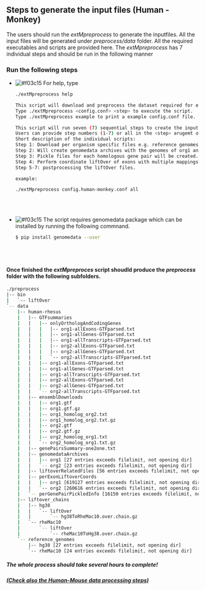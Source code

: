 ## Steps to generate the input files (Human - Monkey)
The users should run the _extMpreprocess_ to generate the inputfiles. All the input files will be generated under _preprocess/data_ folder. All the required executables and scripts are provided here. The _extMpreprocess_ has 7 individual steps and should be run in the following manner 

### Run the following steps 

 - ![#f03c15](https://via.placeholder.com/15/f03c15/000000?text=+) For help, type <br>
   
    ```bash
    ./extMpreprocess help
    
    This script will download and preprocess the dataset required for exon-pair and transcript pair finding by ExTraMapper.
    Type ./extMpreprocess <config.conf> <step> to execute the script.
    Type ./extMpreprocess example to print a example config.conf file.

    This script will run seven (7) sequential steps to create the inputs for ExTraMapper program.
    Users can provide step numbers (1-7) or all in the <step> arugemt of this script.
    Short description of the individual scripts:
    Step 1: Download per organism specific files e.g. reference genomes, gene annotation files.
    Step 2: Will create genomedata archives with the genomes of org1 and org2 (Make sure to install genomedata package).
    Step 3: Pickle files for each homologous gene pair will be created.
    Step 4: Perform coordinate liftOver of exons with multiple mappings (This step requires bedtools and liftOver executables).
    Step 5-7: postprocessing the liftOver files.
    
    example: 
    
    ./extMpreprocess config.human-monkey.conf all
    ```
   <br>
   <br>
 - ![#f03c15](https://via.placeholder.com/15/f03c15/000000?text=+) The script requires genomedata package which can be installed by running the following commnand. <br>
    
    ```bash
    $ pip install genomedata --user
    ```
    <br>
 
    <br>
    
#### Once finished the _extMpreproces_ script shoudld produce the _preprocess_ folder with the following subfolders.<br>

```bash 
./preprocess
|-- bin
|   `-- liftOver
`-- data
    |-- human-rhesus
    |   |-- GTFsummaries
    |   |   |-- onlyOrthologAndCodingGenes
    |   |   |   |-- org1-allExons-GTFparsed.txt
    |   |   |   |-- org1-allGenes-GTFparsed.txt
    |   |   |   |-- org1-allTranscripts-GTFparsed.txt
    |   |   |   |-- org2-allExons-GTFparsed.txt
    |   |   |   |-- org2-allGenes-GTFparsed.txt
    |   |   |   `-- org2-allTranscripts-GTFparsed.txt
    |   |   |-- org1-allExons-GTFparsed.txt
    |   |   |-- org1-allGenes-GTFparsed.txt
    |   |   |-- org1-allTranscripts-GTFparsed.txt
    |   |   |-- org2-allExons-GTFparsed.txt
    |   |   |-- org2-allGenes-GTFparsed.txt
    |   |   `-- org2-allTranscripts-GTFparsed.txt
    |   |-- ensemblDownloads
    |   |   |-- org1.gtf
    |   |   |-- org1.gtf.gz
    |   |   |-- org1_homolog_org2.txt
    |   |   |-- org1_homolog_org2.txt.gz
    |   |   |-- org2.gtf
    |   |   |-- org2.gtf.gz
    |   |   |-- org2_homolog_org1.txt
    |   |   `-- org2_homolog_org1.txt.gz
    |   |-- genePairsSummary-one2one.txt
    |   |-- genomedataArchives
    |   |   |-- org1 [27 entries exceeds filelimit, not opening dir]
    |   |   `-- org2 [23 entries exceeds filelimit, not opening dir]
    |   |-- liftoverRelatedFiles [56 entries exceeds filelimit, not opening dir]
    |   |-- perExonLiftoverCoords
    |   |   |-- org1 [619127 entries exceeds filelimit, not opening dir]
    |   |   `-- org2 [260616 entries exceeds filelimit, not opening dir]
    |   `-- perGenePairPickledInfo [16150 entries exceeds filelimit, not opening dir]
    |-- liftover_chains
    |   |-- hg38
    |   |   `-- liftOver
    |   |       `-- hg38ToRheMac10.over.chain.gz
    |   `-- rheMac10
    |       `-- liftOver
    |           `-- rheMac10ToHg38.over.chain.gz
    `-- reference_genomes
        |-- hg38 [27 entries exceeds filelimit, not opening dir]
        `-- rheMac10 [24 entries exceeds filelimit, not opening dir]
```

##### The whole process should take several hours to complete!
##### [(Check also the Human-Mouse data processing steps)](https://github.com/ay-lab/ExTraMapper/tree/master/Human-Mouse-Preprocess-Data)
